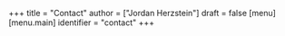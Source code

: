 +++
title = "Contact"
author = ["Jordan Herzstein"]
draft = false
[menu]
  [menu.main]
    identifier = "contact"
+++

